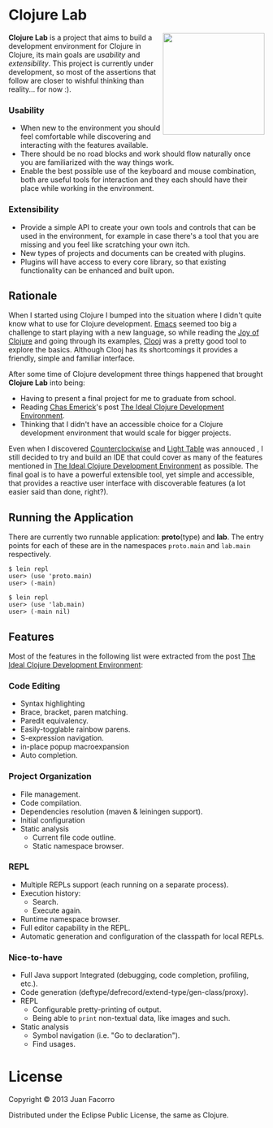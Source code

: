 # Clojure Lab

<img src="https://raw.github.com/jfacorro/clojure-lab/master/resources/logo.png" width="200" style="float:right" />

**Clojure Lab** is a project that aims to build a development environment for Clojure in Clojure, its main goals are *usability* and *extensibility*. This project is currently under development, so most of the assertions that follow are closer to wishful thinking than reality... for now :).

### Usability

- When new to the environment you should feel comfortable while discovering and interacting with the features available.
- There should be no road blocks and work should flow naturally once you are familiarized with the way things work.
- Enable the best possible use of the keyboard and mouse combination, both are useful tools for interaction and they each should have their place while working in the environment.

### Extensibility

- Provide a simple API to create your own tools and controls that can be used in the environment, for example in case there's a tool that you are missing and you feel like scratching your own itch.
- New types of projects and documents can be created with plugins.
- Plugins will have access to every core library, so that existing functionality can be enhanced and built upon.

## Rationale

When I started using Clojure I bumped into the situation where I didn't quite know what to use for Clojure development. [Emacs][6] seemed too big a challenge to start playing with a new language, so while reading the [Joy of Clojure][7] and going through its examples, [Clooj][4] was a pretty good tool to explore the basics. Although Clooj has its shortcomings it provides a friendly, simple and familiar interface.

After some time of Clojure development three things happened that brought **Clojure Lab** into being:

- Having to present a final project for me to graduate from school.
- Reading [Chas Emerick][2]'s post [The Ideal Clojure Development Environment][1].
- Thinking that I didn't have an accessible choice for a Clojure development environment that would scale for bigger projects.

Even when I discovered [Counterclockwise][3] and [Light Table][5] was annouced , I still decided to try and build an IDE that could cover as many of the features mentioned in [The Ideal Clojure Development Environment][1] as possible. The final goal is to have a powerful extensible tool, yet simple and accessible, that provides a reactive user interface with discoverable features (a lot easier said than done, right?).

## Running the Application

There are currently two runnable application: **proto**(type) and **lab**.
The entry points for each of these are in the namespaces `proto.main` and `lab.main` respectively.

    $ lein repl
    user> (use 'proto.main)
    user> (-main)

    $ lein repl
    user> (use 'lab.main)
    user> (-main nil)

## Features

Most of the features in the following list were extracted from the post [The Ideal Clojure Development Environment][1]:

### Code Editing

- Syntax highlighting
- Brace, bracket, paren matching.
- Paredit equivalency.
- Easily-togglable rainbow parens.
- S-expression navigation.
- in-place popup macroexpansion
- Auto completion.

### Project Organization

- File management.
- Code compilation.
- Dependencies resolution (maven & leiningen support).
- Initial configuration
- Static analysis
    - Current file code outline.
    - Static namespace browser.

### REPL
- Multiple REPLs support (each running on a separate process).
- Execution history:
    - Search.
    - Execute again.
- Runtime namespace browser.
- Full editor capability in the REPL.
- Automatic generation and configuration of the classpath for local REPLs.

### Nice-to-have
- Full Java support Integrated (debugging, code completion, profiling, etc.).
- Code generation (deftype/defrecord/extend-type/gen-class/proxy).
- REPL
    - Configurable pretty-printing of output.
    - Being able to `print` non-textual data, like images and such.
- Static analysis
    - Symbol navigation (i.e. "Go to declaration").
    - Find usages.

# License

Copyright © 2013 Juan Facorro

Distributed under the Eclipse Public License, the same as Clojure.

  [1]: http://cemerick.com/ideal-clojure-development-environment/
  [2]: http://cemerick.com/
  [3]: https://code.google.com/p/counterclockwise/
  [4]: https://github.com/arthuredelstein/clooj
  [5]: http://www.lighttable.com/
  [6]: http://www.gnu.org/software/emacs/
  [7]: http://joyofclojure.com/
